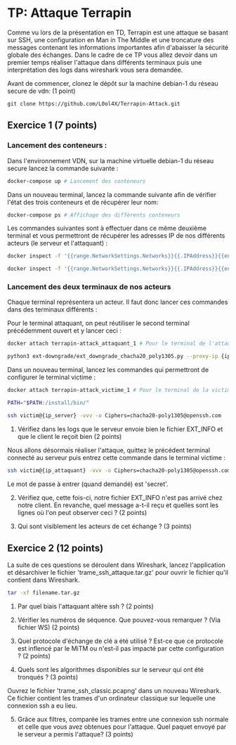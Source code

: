 # TP: Attaque Terrapin

Comme vu lors de la présentation en TD, Terrapin est une attaque se basant sur SSH, une configuration en Man in The Middle et une troncature des messages contenant les informations importantes afin d'abaisser la sécurité globale des échanges.
Dans le cadre de ce TP vous allez devoir dans un premier temps réaliser l'attaque dans différents terminaux puis une interprétation des logs dans wireshark vous sera demandée.

Avant de commencer, clonez le dépôt sur la machine debian-1 du réseau secure de vdn: (1 point)
```
git clone https://github.com/L0ol4X/Terrapin-Attack.git
```


## Exercice 1 (7 points)
 


### Lancement des conteneurs :

Dans l'environnement VDN, sur la machine virtuelle debian-1 du réseau secure lancez la commande suivante : 

```bash
docker-compose up # Lancement des conteneurs
```

Dans un nouveau terminal, lancez la commande suivante afin de vérifier l'état des trois conteneurs et de récupérer leur nom:
```bash
docker-compose ps # Affichage des différents conteneurs
```

Les commandes suivantes sont à effectuer dans ce même deuxième terminal et vous permettront de récupérer les adresses IP de nos différents acteurs (le serveur et l'attaquant) :

```bash
docker inspect -f '{{range.NetworkSettings.Networks}}{{.IPAddress}}{{end}}' terrapin-attack_serveur_1 # Affiche l'IP du serveur

docker inspect -f '{{range.NetworkSettings.Networks}}{{.IPAddress}}{{end}}' terrapin-attack_attaquant_1 # Affiche l'IP de l'attaquant
```


### Lancement des deux terminaux de nos acteurs 

Chaque terminal représentera un acteur. Il faut donc lancer ces commandes dans des terminaux différents : 


Pour le terminal attaquant, on peut réutiliser le second terminal précédemment ouvert et y lancer ceci :

```bash 
docker attach terrapin-attack_attaquant_1 # Pour le terminal de l'attaquant

python3 ext-downgrade/ext_downgrade_chacha20_poly1305.py --proxy-ip {ip_attaquant} --server-ip {ip_serveur}
```

Dans un nouveau terminal, lancez les commandes qui permettront de configurer le terminal victime : 

```bash
docker attach terrapin-attack_victime_1 # Pour le terminal de la victime

PATH="$PATH:/install/bin/" 

ssh victim@{ip_server} -vvv -o Ciphers=chacha20-poly1305@openssh.com
```

1) Vérifiez dans les logs que le serveur envoie bien le fichier EXT_INFO et que le client le reçoit bien (2 points)


Nous allons désormais réaliser l'attaque, quittez le précédent terminal connecté au serveur puis entrez cette commande dans le terminal victime : 
```bash
ssh victim@{ip_attaquant} -vvv -o Ciphers=chacha20-poly1305@openssh.com
```
Le mot de passe à entrer (quand demandé) est 'secret'.

2) Vérifiez que, cette fois-ci, notre fichier EXT_INFO n'est pas arrivé chez notre client. En revanche, quel message a-t-il reçu et quelles sont les lignes où l'on peut observer ceci ? (2 points)


3) Qui sont visiblement les acteurs de cet échange ?  (3 points)


## Exercice 2 (12 points)

La suite de ces questions se déroulent dans Wireshark, lancez l'application et désarchiver le fichier 'trame_ssh_attaque.tar.gz' pour ouvrir le fichier qu'il contient dans Wireshark.
```bash
tar -xf filename.tar.gz
```
1) Par quel biais l'attaquant altère ssh ? (2 points)

2) Vérifier les numéros de séquence. Que pouvez-vous remarquer ? (Via fichier WS) (2 points)

3) Quel protocole d'échange de clé a été utilisé ? Est-ce que ce protocole est inflencé par le MiTM ou n'est-il pas impacté par cette configuration ? (2 points)


4) Quels sont les algorithmes disponibles sur le serveur qui ont été tronqués ? (3 points)


Ouvrez le fichier 'trame_ssh_classic.pcapng' dans un nouveau Wireshark. Ce fichier contient les trames d'un ordinateur classique sur lequelle une connexion ssh a eu lieu. 

5) Grâce aux filtres, comparée les trames entre une connexion ssh normale et celle que vous avez obtenues pour l'attaque. Quel paquet envoyé par le serveur a permis l'attaque? (3 points)



